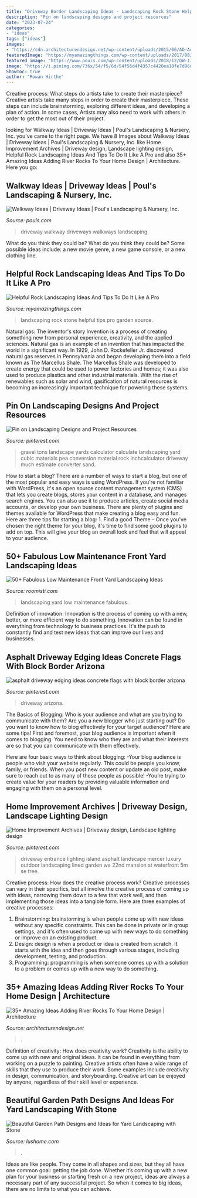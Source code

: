 ```yaml
---
title: "Driveway Border Landscaping Ideas - Landscaping Rock Stone Helpful Tips Pro Garden Source"
description: "Pin on landscaping designs and project resources"
date: "2023-07-24"
categories:
- "ideas"
tags: ["ideas"]
images:
- "https://cdn.architecturendesign.net/wp-content/uploads/2015/06/AD-Add-River-Rocks-To-Home-5.jpg"
featuredImage: "https://myamazingthings.com/wp-content/uploads/2017/08/stone-garden-5.jpg"
featured_image: "https://www.pouls.com/wp-content/uploads/2018/12/DW-13-e1544543843832.jpg"
image: "https://i.pinimg.com/736x/54/f5/6d/54f56d4f4357c4420ea10fe7d96d3929.jpg"
ShowToc: true
author: "Rowan Hirthe"
---
```



Creative process: What steps do artists take to create their masterpiece?
Creative artists take many steps in order to create their masterpiece. These steps can include brainstorming, exploring different ideas, and developing a plan of action. In some cases, Artists may also need to work with others in order to get the most out of their project.

	

		
looking for Walkway Ideas | Driveway Ideas | Poul&#039;s Landscaping &amp; Nursery, Inc. you've came to the right page. We have 8 Images about Walkway Ideas | Driveway Ideas | Poul&#039;s Landscaping &amp; Nursery, Inc. like Home Improvement Archives | Driveway design, Landscape lighting design, Helpful Rock Landscaping Ideas And Tips To Do It Like A Pro and also 35+ Amazing Ideas Adding River Rocks To Your Home Design | Architecture. Here you go:
		
    
## Walkway Ideas | Driveway Ideas | Poul&#039;s Landscaping &amp; Nursery, Inc.

<img loading=lazy src="https://www.pouls.com/wp-content/uploads/2018/12/DW-13-e1544543843832.jpg" onerror="this.onerror=null;this.src='https://tse4.mm.bing.net/th?id=OIP.CCH5kmRfCGfLLCRtAVPywAHaJ4&amp;pid=15.1';" alt="Walkway Ideas | Driveway Ideas | Poul&#039;s Landscaping &amp; Nursery, Inc.">

_Source: pouls.com_

>driveway walkway driveways walkways landscaping. 

	

What do you think they could be?
What do you think they could be? Some possible ideas include: a new movie genre, a new game console, or a new clothing line.

    
## Helpful Rock Landscaping Ideas And Tips To Do It Like A Pro

<img loading=lazy src="https://myamazingthings.com/wp-content/uploads/2017/08/stone-garden-5.jpg" onerror="this.onerror=null;this.src='https://tse3.mm.bing.net/th?id=OIP.HtAQFd_vivg6XgQpGNo_6AHaFj&amp;pid=15.1';" alt="Helpful Rock Landscaping Ideas And Tips To Do It Like A Pro">

_Source: myamazingthings.com_

>landscaping rock stone helpful tips pro garden source. 

	

Natural gas: The inventor's story
Invention is a process of creating something new from personal experience, creativity, and the applied sciences. Natural gas is an example of an invention that has impacted the world in a significant way. In 1929, John D. Rockefeller Jr. discovered natural gas reserves in Pennsylvania and began developing them into a field known as The Marcellus Shale. The Marcellus Shale was developed to create energy that could be used to power factories and homes; it was also used to produce plastics and other industrial materials. With the rise of renewables such as solar and wind, gasification of natural resources is becoming an increasingly important technique for powering these systems.

    
## Pin On Landscaping Designs And Project Resources

<img loading=lazy src="https://i.pinimg.com/736x/54/f5/6d/54f56d4f4357c4420ea10fe7d96d3929.jpg" onerror="this.onerror=null;this.src='https://tse2.mm.bing.net/th?id=OIP.X8ehFPMzJDPTfKFi5nZE0gHaLG&amp;pid=15.1';" alt="Pin on Landscaping Designs and Project Resources">

_Source: pinterest.com_

>gravel tons landscape yards calculator calculate landscaping yard cubic materials pea conversion material rock inchcalculator driveway much estimate converter sand. 

	

How to start a blog?
There are a number of ways to start a blog, but one of the most popular and easy ways is using WordPress. If you're not familiar with WordPress, it's an open source content management system (CMS) that lets you create blogs, stores your content in a database, and manages search engines. You can also use it to produce articles, create social media accounts, or develop your own business. There are plenty of plugins and themes available for WordPress that make creating a blog easy and fun. Here are three tips for starting a blog: 1. Find a good Theme – Once you've chosen the right theme for your blog, it's time to find some good plugins to add on top. This will give your blog an overall look and feel that will appeal to your audience. 
    
## 50+ Fabulous Low Maintenance Front Yard Landscaping Ideas

<img loading=lazy src="https://roomisti.com/wp-content/uploads/2019/02/50-Fabulous-Low-Maintenance-Front-Yard-Landscaping-Ideas-9.jpg" onerror="this.onerror=null;this.src='https://tse4.mm.bing.net/th?id=OIP.rhm4uVssDncixrZsdFaN2AHaLH&amp;pid=15.1';" alt="50+ Fabulous Low Maintenance Front Yard Landscaping Ideas">

_Source: roomisti.com_

>landscaping yard low maintenance fabulous. 

	

Definition of innovation:
Innovation is the process of coming up with a new, better, or more efficient way to do something. Innovation can be found in everything from technology to business practices. It's the push to constantly find and test new ideas that can improve our lives and businesses.

    
## Asphalt Driveway Edging Ideas Concrete Flags With Block Border Arizona

<img loading=lazy src="https://i.pinimg.com/736x/d7/42/01/d74201d5754c9bef553efb714f7176da.jpg" onerror="this.onerror=null;this.src='https://tse3.mm.bing.net/th?id=OIP.hqa6DGiZcxLO1fLfvK_XYgHaLw&amp;pid=15.1';" alt="asphalt driveway edging ideas concrete flags with block border arizona">

_Source: pinterest.com_

>driveway arizona. 

	

The Basics of Blogging: Who is your audience and what are you trying to communicate with them?
Are you a new blogger who just starting out? Do you want to know how to blog effectively for your target audience? Here are some tips! 
First and foremost, your blog audience is important when it comes to blogging. You need to know who they are and what their interests are so that you can communicate with them effectively. 

Here are four basic ways to think about blogging:
-Your blog audience is people who visit your website regularly. This could be people you know, family, or friends. When you post new content or update an old post, make sure to reach out to as many of these people as possible! 
-You’re trying to create value for your readers by providing valuable information and engaging with them on a personal level.

    
## Home Improvement Archives | Driveway Design, Landscape Lighting Design

<img loading=lazy src="https://i.pinimg.com/736x/07/18/8e/07188ede8240fcd2b9ea7107b04f7e62--driveway-ideas-driveway-entrance.jpg" onerror="this.onerror=null;this.src='https://tse4.mm.bing.net/th?id=OIP.ZBrjkKe162FQrC99DFCtUAHaE0&amp;pid=15.1';" alt="Home Improvement Archives | Driveway design, Landscape lighting design">

_Source: pinterest.com_

>driveway entrance lighting island asphalt landscape mercer luxury outdoor landscaping lined garden wa 22nd mansion st waterfront 5m se tree. 

	

Creative process: How does the creative process work?
Creative processes can vary in their specifics, but all involve the creative process of coming up with ideas, narrowing them down to a few that work well, and then implementing those ideas into a tangible form. Here are three examples of creative processes: 
1. Brainstorming: brainstorming is when people come up with new ideas without any specific constraints. This can be done in private or in group settings, and it's often used to come up with new ways to do something or improve on an existing product. 
2. Design: design is when a product or idea is created from scratch. It starts with the idea and then goes through various stages, including development, testing, and production. 
3. Programming: programming is when someone comes up with a solution to a problem or comes up with a new way to do something.

    
## 35+ Amazing Ideas Adding River Rocks To Your Home Design | Architecture

<img loading=lazy src="https://cdn.architecturendesign.net/wp-content/uploads/2015/06/AD-Add-River-Rocks-To-Home-5.jpg" onerror="this.onerror=null;this.src='https://tse2.mm.bing.net/th?id=OIP._O7bWkS4uHGGHsma5DaY6gHaLG&amp;pid=15.1';" alt="35+ Amazing Ideas Adding River Rocks To Your Home Design | Architecture">

_Source: architecturendesign.net_

>. 

	

Definition of creativity: How does creativity work?
Creativity is the ability to come up with new and original ideas. It can be found in everything from working on a puzzle to painting. Creative artists often have a wide range of skills that they use to produce their work. Some examples include creativity in design, communication, and storyboarding. Creative art can be enjoyed by anyone, regardless of their skill level or experience.

    
## Beautiful Garden Path Designs And Ideas For Yard Landscaping With Stone

<img loading=lazy src="https://www.lushome.com/wp-content/uploads/2013/07/stone-pebble-garden-paths-landscaping-ideas-9.jpg" onerror="this.onerror=null;this.src='https://tse4.mm.bing.net/th?id=OIP.Hl75oblxMtKv0JeYKpVbXQAAAA&amp;pid=15.1';" alt="Beautiful Garden Path Designs and Ideas for Yard Landscaping with Stone">

_Source: lushome.com_

>. 

	

Ideas are like people. They come in all shapes and sizes, but they all have one common goal: getting the job done. Whether it’s coming up with a new plan for your business or starting fresh on a new project, ideas are always a necessary part of any successful project. So when it comes to big ideas, there are no limits to what you can achieve.

